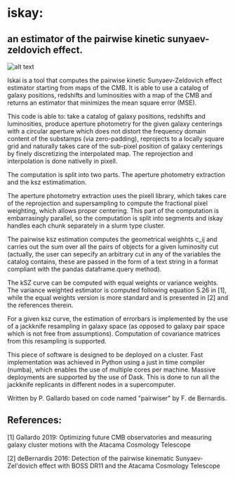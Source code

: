 # iskay: 
## an estimator of the pairwise kinetic sunyaev-zeldovich effect.

![alt text](https://raw.githubusercontent.com/patogallardo/iskay/master/imgs/cover.PNG "ksz diagram")

Iskai is a tool that computes the pairwise kinetic Sunyaev-Zeldovich effect estimator starting from maps of the CMB. It is able to use a catalog of galaxy positions, redshifts and luminosities with a map of the CMB and returns an estimator that minimizes the mean square error (MSE).

This code is able to: take a catalog of galaxy positions, redshifts and luminosities, produce aperture photometry for the given galaxy centerings with a circular aperture  which does not distort the frequency domain content of the substamps (via zero-padding), reprojects to a locally square grid and naturally takes care of the sub-pixel position of galaxy centerings by finely discretizing the interpolated map. The reprojection and interpolation is done nativelly in pixell.

The computation is split into two parts. The aperture photometry extraction and the ksz estimatimation.

The aperture photometry extraction uses the pixell library, which takes care of the reprojection and supersampling to compute the fractional pixel weighting, which allows proper centering. This part of the computation is embarrasingly parallel, so the computation is split into segments and iskay handles each chunk separately in a slurm type cluster.

The pairwise ksz estimation computes the geometrical weighhts c_ij and carries out the sum over all the pairs of objects for a given luminosity cut (actually, the user can sepecify an arbitrary cut in any of the variables the catalog contains, these are passed in the form of a text string in a format compliant with the pandas dataframe.query method). 

The kSZ curve can be computed with equal weights or variance weights. The variance weighted estimator is computed following equation 5.26 in [1], while the equal weights version is more standard and is presented in [2] and the references therein.

For a given ksz curve, the estimation of errorbars is implemented by the use of a jackknife resampling in galaxy space (as opposed to galaxy pair space which is not free from assumptions). Computation of covariance matrices from this resampling is supported. 

This piece of software is designed to be deployed on a cluster. Fast implementation was achieved in Python using a just in time compiler (numba), which enables the use of multiple cores per machine. Massive deployments are supported by the use of Dask. This is done to run all the jackknife replicants in different nodes in a supercomputer.

Written by P. Gallardo based on code named "pairwiser" by F. de Bernardis.

## References:
[1] Gallardo 2019: Optimizing future CMB observatories and measuring galaxy cluster motions with the Atacama Cosmology Telescope

[2] deBernardis 2016: Detection of the pairwise kinematic Sunyaev-Zel'dovich effect with BOSS DR11 and the Atacama Cosmology Telescope


